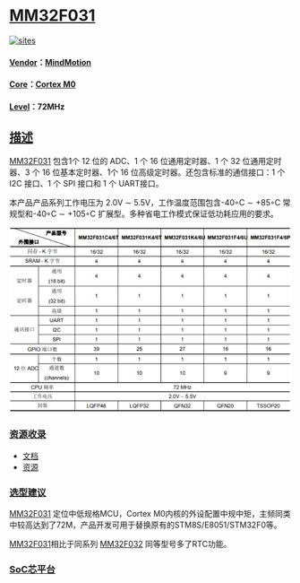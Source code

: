﻿# [MM32F031](https://github.com/SoCXin/MM32F031) 

[![sites](http://182.61.61.133/link/resources/SoC.png)](http://www.SoC.Xin) 

#### [Vendor](https://github.com/SoCXin/Vendor)：[MindMotion](http://www.mm32.com.cn/)
#### [Core](https://github.com/SoCXin/Cortex)：[Cortex M0](https://github.com/SoCXin/CM0) 
#### [Level](https://github.com/SoCXin/Level)：72MHz 

## [描述](https://github.com/SoCXin/MM32F031/wiki) 

[MM32F031](https://github.com/SoCXin/MM32F031) 包含1个 12 位的 ADC、1 个 16 位通用定时器、1 个 32 位通用定时器、3 个 16 位基本定时器、1个 16 位高级定时器。还包含标准的通信接口：1 个 I2C 接口、1 个 SPI 接口和 1 个 UART接口。

本产品产品系列工作电压为 2.0V ∼ 5.5V，工作温度范围包含-40◦C ∼ +85◦C 常规型和-40◦C ∼ +105◦C 扩展型。多种省电工作模式保证低功耗应用的要求。

[![sites](docs/MM32F031.png)](https://github.com/SoCXin/MM32F031) 

### [资源收录](https://github.com/SoCXin/MM32F031)

* [文档](docs/)
* [资源](src/)

### [选型建议](https://github.com/SoCXin)

[MM32F031](https://github.com/SoCXin/MM32F031) 定位中低规格MCU，Cortex M0内核的外设配置中规中矩，主频同类中较高达到了72M，产品开发可用于替换原有的STM8S/E8051/STM32F0等。

[MM32F031](https://github.com/SoCXin/MM32F031)相比于同系列 [MM32F032](https://github.com/SoCXin/MM32F032) 同等型号多了RTC功能。

###  [SoC芯平台](http://www.SoC.Xin) 
